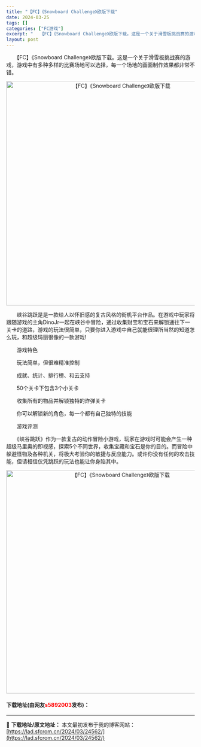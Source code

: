 ```yaml
---
title: "【FC】《Snowboard Challenge》欧版下载"
date: 2024-03-25
tags: []
categories: ["FC游戏"]
excerpt: "　　【FC】《Snowboard Challenge》欧版下载。这是一个关于滑雪板挑战赛的游戏，游戏中有多种多样的比赛场地可以选择，每一个场地的画面制作效果都非常不错。 　　峡谷跳跃是是一款给人以怀旧感的复古风格的街机平台作品。在游戏中玩家将跟随游戏的主角DinoJr一起在峡谷中冒险，通过收集财宝和&hellip;"
layout: post
---
```


 <p>　　【FC】《Snowboard Challenge》欧版下载。这是一个关于滑雪板挑战赛的游戏，游戏中有多种多样的比赛场地可以选择，每一个场地的画面制作效果都非常不错。</p> <p align="center"><img align="" border="0" src="https://lad.sfcrom.cn/wp-content/uploads/2024/03/20240325_66019a4c9ec73.png" width="600" alt="【FC】《Snowboard Challenge》欧版下载" /></p> <p>　　峡谷跳跃是是一款给人以怀旧感的复古风格的街机平台作品。在游戏中玩家将跟随游戏的主角DinoJr一起在峡谷中冒险，通过收集财宝和宝石来解锁通往下一关卡的道路，游戏的玩法很简单，只要你进入游戏中自己就能很理所当然的知道怎么玩，和超级玛丽很像的一款游戏!</p> <p>　　游戏特色</p> <p>　　玩法简单，但很难精准控制</p> <p>　　成就、统计、排行榜、和云支持</p> <p>　　50个关卡下包含3个小关卡</p> <p>　　收集所有的物品并解锁独特的炸弹关卡</p> <p>　　你可以解锁新的角色，每一个都有自己独特的技能</p> <p>　　游戏评测</p> <p>　　《峡谷跳跃》作为一款复古的动作冒险小游戏，玩家在游戏时可能会产生一种超级马里奥的即视感，探索5个不同世界，收集宝藏和宝石是你的目的。而冒险中躲避怪物及各种机关，将极大考验你的敏捷与反应能力。或许你没有任何的攻击技能，但请相信仅凭跳跃的玩法也能让你身陷其中。</p> <p align="center"><img align="" border="0" src="https://lad.sfcrom.cn/wp-content/uploads/2024/03/20240325_66019a4e1feba.png" width="597" alt="【FC】《Snowboard Challenge》欧版下载" /></p> <p><h4>下载地址(由网友<font color="red">s5892003</font>发布)：</h4></p> 

---
📖 **下载地址/原文地址：** 本文最初发布于我的博客网站：[https://lad.sfcrom.cn/2024/03/24562/](https://lad.sfcrom.cn/2024/03/24562/)
